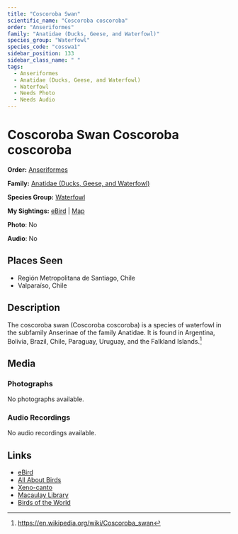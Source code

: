 ```yaml
---
title: "Coscoroba Swan"
scientific_name: "Coscoroba coscoroba"
order: "Anseriformes"
family: "Anatidae (Ducks, Geese, and Waterfowl)"
species_group: "Waterfowl"
species_code: "cosswa1"
sidebar_position: 133
sidebar_class_name: " "
tags: 
  - Anseriformes
  - Anatidae (Ducks, Geese, and Waterfowl)
  - Waterfowl
  - Needs Photo
  - Needs Audio
---
```


# Coscoroba Swan <span className='sci_name'>Coscoroba coscoroba</span>

**Order:** [Anseriformes](/tags/anseriformes)

**Family:** [Anatidae (Ducks, Geese, and Waterfowl)](/tags/anatidae-ducks-geese-and-waterfowl)

**Species Group:** [Waterfowl](/tags/waterfowl)

**My Sightings:** [eBird](https://ebird.org/lifelist?r=world&time=life&spp=cosswa1) | [Map](/map?species_code=cosswa1)

**Photo**: No 

**Audio**: No

## Places Seen

* Región Metropolitana de Santiago, Chile
* Valparaíso, Chile

## Description
The coscoroba swan (Coscoroba coscoroba) is a species of waterfowl in the subfamily Anserinae of the family Anatidae. It is found in Argentina, Bolivia, Brazil, Chile, Paraguay, Uruguay, and the Falkland Islands.[^1]

[^1]: https://en.wikipedia.org/wiki/Coscoroba_swan

## Media
### Photographs
No photographs available.

### Audio Recordings
No audio recordings available.

## Links
* [eBird](https://ebird.org/species/cosswa1) 
* [All About Birds](https://www.allaboutbirds.org/guide/cosswa1) 
* [Xeno-canto](https://www.xeno-canto.org/species/coscoroba-coscoroba) 
* [Macaulay Library](https://search.macaulaylibrary.org/catalog?taxonCode=cosswa1&sort=rating_rank_desc)
* [Birds of the World](https://birdsoftheworld.org/bow/species/cosswa1)
